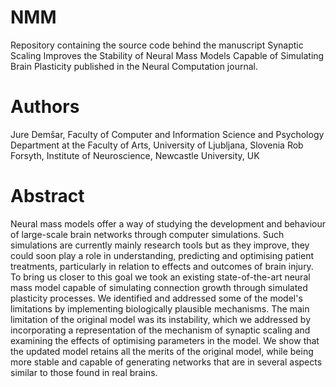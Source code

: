# NMM
Repository containing the source code behind the manuscript Synaptic Scaling Improves the Stability of Neural Mass Models Capable of Simulating Brain Plasticity published in the Neural Computation journal.

# Authors
Jure Demšar, Faculty of Computer and Information Science and Psychology Department at the Faculty of Arts, University of Ljubljana, Slovenia
Rob Forsyth, Institute of Neuroscience, Newcastle University, UK

# Abstract
Neural mass models offer a way of studying the development and behaviour of large-scale brain networks through computer simulations. Such simulations are currently mainly research tools but as they improve, they could soon play a role in understanding, predicting and optimising patient treatments, particularly in relation to effects and outcomes of brain injury. To bring us closer to this goal we took an existing state-of-the-art neural mass model capable of simulating connection growth through simulated plasticity processes. We identified and addressed some of the model's limitations by implementing biologically plausible mechanisms. The main limitation of the original model was its instability, which we addressed by incorporating a representation of the mechanism of synaptic scaling and examining the effects of optimising parameters in the model. We show that the updated model retains all the merits of the original model, while being more stable and capable of generating networks that are in several aspects similar to those found in real brains.
